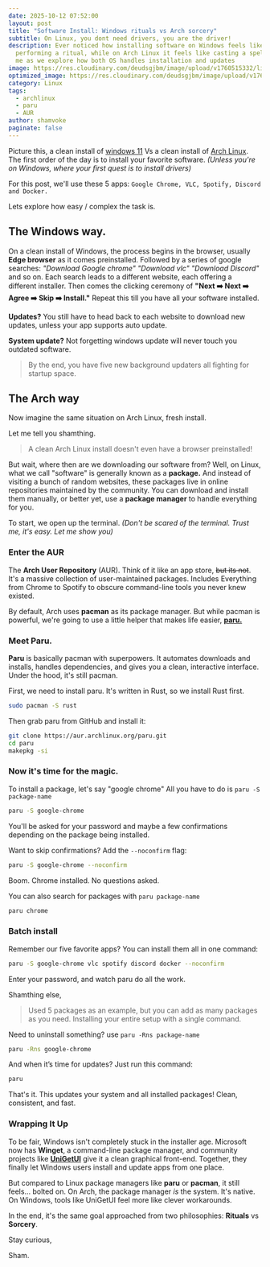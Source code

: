 ```yaml
---
date: 2025-10-12 07:52:00
layout: post
title: "Software Install: Windows rituals vs Arch sorcery"
subtitle: On Linux, you dont need drivers, you are the driver!
description: Ever noticed how installing software on Windows feels like
  performing a ritual, while on Arch Linux it feels like casting a spell? Join
  me as we explore how both OS handles installation and updates
image: https://res.cloudinary.com/deudsgjbm/image/upload/v1760515332/linuxVsWindows_amdvbi.webp
optimized_image: https://res.cloudinary.com/deudsgjbm/image/upload/v1760515332/linuxVsWindows_amdvbi.webp
category: Linux
tags:
  - archlinux
  - paru
  - AUR
author: shamvoke
paginate: false
---
```

Picture this,  a clean install of <ins>windows 11</ins> Vs a clean install of <ins>Arch Linux</ins>. The first order of the day is to install your favorite software. _(Unless you're on Windows, where your first quest is to install drivers)_

For this post, we'll use these 5 apps:
`Google Chrome, VLC, Spotify, Discord and Docker.`

Lets explore how easy / complex the task is.


## The Windows way.
On a clean install of Windows, the process begins in the browser, usually **Edge browser** as it comes preinstalled. Followed by a series of google searches: _"Download Google chrome" "Download vlc" "Download Discord"_ and so on. Each search leads to a different website, each offering a different installer. Then comes the clicking ceremony of **"Next ➡️ Next ➡️ Agree ➡️ Skip ➡️ Install."** Repeat this till you have all your software installed. 

**Updates?** You still have to head back to each website to download new updates, unless your app supports auto update.  

**System update?** Not forgetting windows update will never touch you outdated software. 

> By the end, you have five new background updaters all fighting for startup space.

## The Arch way
Now imagine the same situation on Arch Linux, fresh install.

Let me tell you shamthing.
>  A clean Arch Linux install doesn't even have a browser preinstalled!

But wait, where then are we downloading our software from? 
Well, on Linux, what we call "software" is generally known as a **package.** And instead of visiting a bunch of random websites, these packages live in online repositories maintained by the community. You can download and install them manually, or better yet, use a **package manager** to handle everything for you.

To start, we open up the terminal.  _(Don't  be scared of the terminal. Trust me, it's easy. Let me show you)_
### Enter the AUR
The **Arch User Repository** (AUR).  Think of it like an app store, <del>but its not</del>. It's a massive collection of user-maintained packages. Includes Everything from Chrome to Spotify to obscure command-line tools you never knew existed.

By default, Arch uses **pacman** as its package manager. But while pacman is powerful, we're going to use a little helper that makes life easier, [**paru.**](https://github.com/Morganamilo/paru)
### Meet Paru.
**Paru** is basically pacman with superpowers. It automates downloads and installs, handles dependencies, and gives you a clean, interactive interface. Under the hood, it's still pacman.

First, we need to install paru. It's written in Rust, so we install Rust first.

```bash
sudo pacman -S rust
```

Then grab paru from GitHub and install it:

```bash
git clone https://aur.archlinux.org/paru.git
cd paru
makepkg -si
```

### Now it's time for the magic.
To install a package, let's say "google chrome" All you have to do is `paru -S package-name` 
```bash
paru -S google-chrome
```

You'll be asked for your password and maybe a few confirmations depending on the package being installed.

Want to skip confirmations? Add the `--noconfirm` flag:
```bash
paru -S google-chrome --noconfirm
```

Boom. Chrome installed. No questions asked. 

You can also search for packages with `paru package-name` 
```bash
paru chrome
```

### Batch install
Remember our five favorite apps? You can install them all in one command:
```bash
paru -S google-chrome vlc spotify discord docker --noconfirm
```

Enter your password, and watch paru do all the work.

Shamthing else,
> Used 5 packages as an example,  but you can add as many packages as you need. Installing your entire setup with a single command.

Need to uninstall something? use `paru -Rns package-name`
```bash
paru -Rns google-chrome
```

And when it’s time for updates? Just run this command:
```bash
paru
```

That's it. This updates your system and all installed packages! Clean, consistent, and fast.

### Wrapping It Up
To be fair, Windows isn't completely stuck in the installer age. Microsoft now has **Winget**, a command-line package manager, and community projects like [**UniGetUI**](https://github.com/marticliment/UniGetUI) give it a clean graphical front-end. Together, they finally let Windows users install and update apps from one place.

But compared to Linux package managers like **paru** or **pacman**, it still feels… bolted on. On Arch, the package manager _is_ the system. It's native. On Windows, tools like UniGetUI feel more like clever workarounds.

In the end, it's the same goal approached from two philosophies:
**Rituals** vs **Sorcery**.

Stay curious,

Sham.

